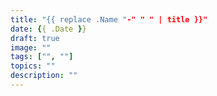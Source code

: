 ```yaml
---
title: "{{ replace .Name "-" " " | title }}"
date: {{ .Date }}
draft: true
image: ""
tags: ["", ""]
topics: ""
description: ""
---
```

